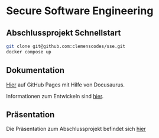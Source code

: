 # Secure Software Engineering

## Abschlussprojekt Schnellstart

```sh
git clone git@github.com:clemenscodes/sse.git
docker compose up
```

## Dokumentation

[Hier](https://clemenscodes.github.io/sse/) auf GitHub Pages mit Hilfe von Docusaurus.

Informationen zum Entwickeln sind [hier](https://github.com/clemenscodes/sse/tree/main/assets/project/Abschlussprojekt.pdf).

## Präsentation

Die Präsentation zum Abschlussprojekt befindet sich [hier]()
